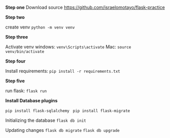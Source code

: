 **Step one** 
Download source
https://github.com/israelomotayo/flask-practice

**Step two**

create venv
`python -m venv venv`

**Step three**

Activate venv windows: `venv\Scripts\activate`
Mac: `source venv/bin/activate`

**Step four**

Install requirements: `pip install -r requirements.txt`

**Step five**

run flask: `flask run`

**Install Database plugins**

`pip install flask-sqlalchemy `
`pip install flask-migrate `

Initializing the database
`flask db init`

Updating changes
`flask db migrate`
`flask db upgrade` 